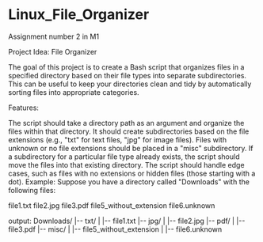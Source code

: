 # Linux_File_Organizer
Assignment number 2 in M1

Project Idea: File Organizer

The goal of this project is to create a Bash script that organizes files in a specified directory based on their file types into separate subdirectories. This can be useful to keep your directories clean and tidy by automatically sorting files into appropriate categories.

Features:

The script should take a directory path as an argument and organize the files within that directory.
It should create subdirectories based on the file extensions (e.g., "txt" for text files, "jpg" for image files).
Files with unknown or no file extensions should be placed in a "misc" subdirectory.
If a subdirectory for a particular file type already exists, the script should move the files into that existing directory.
The script should handle edge cases, such as files with no extensions or hidden files (those starting with a dot).
Example: Suppose you have a directory called "Downloads" with the following files:

file1.txt
file2.jpg
file3.pdf
file5_without_extension
file6.unknown



output:
Downloads/
|-- txt/
|   |-- file1.txt
|-- jpg/
|   |-- file2.jpg
|-- pdf/
|   |-- file3.pdf
|-- misc/
|   |-- file5_without_extension
|   |-- file6.unknown
